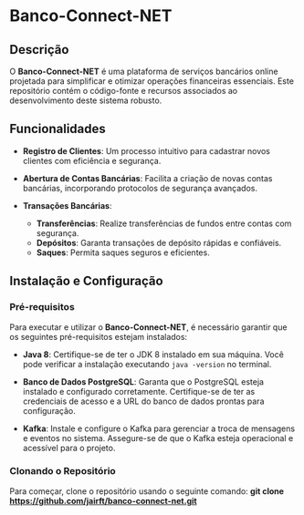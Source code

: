 # Banco-Connect-NET

## Descrição

O **Banco-Connect-NET** é uma plataforma de serviços bancários online projetada para simplificar e otimizar operações financeiras essenciais. Este repositório contém o código-fonte e recursos associados ao desenvolvimento deste sistema robusto.

## Funcionalidades

- **Registro de Clientes**: Um processo intuitivo para cadastrar novos clientes com eficiência e segurança.
  
- **Abertura de Contas Bancárias**: Facilita a criação de novas contas bancárias, incorporando protocolos de segurança avançados.

- **Transações Bancárias**: 
  - **Transferências**: Realize transferências de fundos entre contas com segurança.
  - **Depósitos**: Garanta transações de depósito rápidas e confiáveis.
  - **Saques**: Permita saques seguros e eficientes.

## Instalação e Configuração

### Pré-requisitos

Para executar e utilizar o **Banco-Connect-NET**, é necessário garantir que os seguintes pré-requisitos estejam instalados:

- **Java 8**: Certifique-se de ter o JDK 8 instalado em sua máquina. Você pode verificar a instalação executando `java -version` no terminal.
  
- **Banco de Dados PostgreSQL**: Garanta que o PostgreSQL esteja instalado e configurado corretamente. Certifique-se de ter as credenciais de acesso e a URL do banco de dados prontas para configuração.

- **Kafka**: Instale e configure o Kafka para gerenciar a troca de mensagens e eventos no sistema. Assegure-se de que o Kafka esteja operacional e acessível para o projeto.

### Clonando o Repositório

Para começar, clone o repositório usando o seguinte comando: **git clone https://github.com/jairft/banco-connect-net.git**
